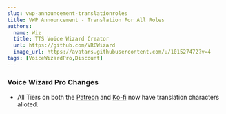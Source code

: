 ```yaml
---
slug: vwp-announcement-translationroles
title: VWP Announcement - Translation For All Roles
authors:
  name: Wiz
  title: TTS Voice Wizard Creator
  url: https://github.com/VRCWizard
  image_url: https://avatars.githubusercontent.com/u/101527472?v=4
tags: [VoiceWizardPro,Discount]
---
```


### Voice Wizard Pro Changes
- All Tiers on both the [Patreon](https://www.patreon.com/ttsvoicewizard) and [Ko-fi](https://ko-fi.com/ttsvoicewizard) now have translation characters alloted.
